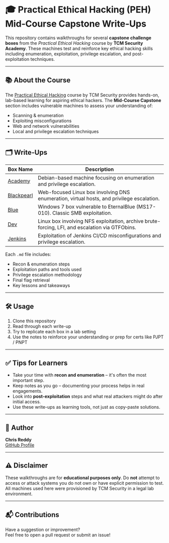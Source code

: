 # 🎓 Practical Ethical Hacking (PEH) Mid‑Course Capstone Write‑Ups

This repository contains walkthroughs for several **capstone challenge boxes** from the *Practical Ethical Hacking* course by **TCM Security Academy**. These machines test and reinforce key ethical hacking skills including enumeration, exploitation, privilege escalation, and post-exploitation techniques.

---

## 📚 About the Course

The [Practical Ethical Hacking](https://academy.tcm-sec.com/p/practical-ethical-hacking-the-complete-course) course by TCM Security provides hands-on, lab-based learning for aspiring ethical hackers. The **Mid-Course Capstone** section includes vulnerable machines to assess your understanding of:

- Scanning & enumeration
- Exploiting misconfigurations
- Web and network vulnerabilities
- Local and privilege escalation techniques

---

## 🗂 Write‑Ups

| Box Name  | Description |
|-----------|-------------|
| [Academy](./Academy.md) | Debian-based machine focusing on enumeration and privilege escalation. |
| [Blackpearl](./Blackpearl.md) | Web-focused Linux box involving DNS enumeration, virtual hosts, and privilege escalation. |
| [Blue](./Blue.md) | Windows 7 box vulnerable to EternalBlue (MS17-010). Classic SMB exploitation. |
| [Dev](./Dev.md) | Linux box involving NFS exploitation, archive brute-forcing, LFI, and escalation via GTFObins. |
| [Jenkins](./Jenkins.md) | Exploitation of Jenkins CI/CD misconfigurations and privilege escalation. |

Each `.md` file includes:

- Recon & enumeration steps
- Exploitation paths and tools used
- Privilege escalation methodology
- Final flag retrieval
- Key lessons and takeaways

---

## 🛠 Usage

1. Clone this repository  
2. Read through each write-up  
3. Try to replicate each box in a lab setting  
4. Use the notes to reinforce your understanding or prep for certs like PJPT / PNPT

---

## ✅ Tips for Learners

- Take your time with **recon and enumeration** – it's often the most important step.
- Keep notes as you go – documenting your process helps in real engagements.
- Look into **post-exploitation** steps and what real attackers might do after initial access.
- Use these write-ups as learning tools, not just as copy-paste solutions.

---

## 📌 Author

**Chris Reddy**  
[GitHub Profile](https://github.com/chrisreddy1)

---

## ⚠️ Disclaimer

These walkthroughs are for **educational purposes only**. Do **not** attempt to access or attack systems you do not own or have explicit permission to test. All machines used here were provisioned by TCM Security in a legal lab environment.

---

## 📬 Contributions

Have a suggestion or improvement?  
Feel free to open a pull request or submit an issue!

